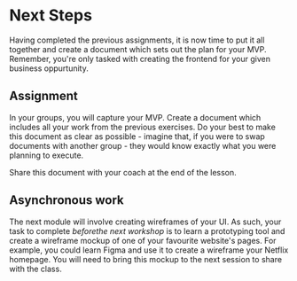 # Next Steps

Having completed the previous assignments, it is now time to put it all together and create a document which sets out the plan for your MVP. Remember, you're only tasked with creating the frontend for your given business oppurtunity.

## Assignment

In your groups, you will capture your MVP. Create a document which includes all your work from the previous exercises. Do your best to make this document as clear as possible - imagine that, if you were to swap documents with another group - they would know exactly what you were planning to execute.

Share this document with your coach at the end of the lesson.

## Asynchronous work

The next module will involve creating wireframes of your UI. As such, your task to complete *beforethe next workshop* is to learn a prototyping tool and create a wireframe mockup of one of your favourite website's pages. For example, you could learn Figma and use it to create a wireframe your Netflix homepage. You will need to bring this mockup to the next session to share with the class.